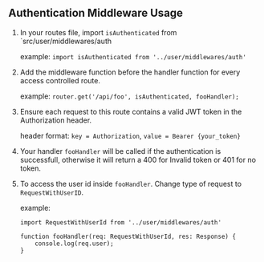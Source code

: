 ## Authentication Middleware Usage

1. In your routes file, import `isAuthenticated` from `src/user/middlewares/auth

    example: ```import isAuthenticated from '../user/middlewares/auth' ```


2. Add the middleware function before the handler function for every access controlled route.

    example: ```router.get('/api/foo', isAuthenticated, fooHandler);  ```

3. Ensure each request to this route contains a valid JWT token in the Authorization header.

    header format: `key = Authorization`, `value = Bearer {your_token}`

4. Your handler `fooHandler` will be called if the authentication is successfull, otherwise it will return a 400 for Invalid token or 401 for no token.

5. To access the user id inside `fooHandler`. Change type of request to `RequestWithUserID`.

    example: 
    ```
    import RequestWithUserId from '../user/middlewares/auth'
    
    function fooHandler(req: RequestWithUserId, res: Response) { 
        console.log(req.user);
    } 
    
    ```